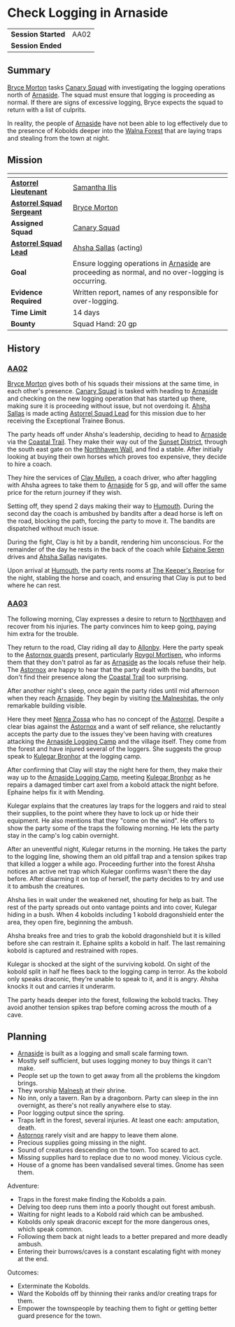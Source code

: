# Check Logging in Arnaside

|||
| --- | --- |
| **Session Started** | AA02 | storyline.2
| **Session Ended** | |

## Summary

[Bryce Morton](../../../astarus/people/bryce-morton.md) tasks [Canary Squad](../../../astarus/civilisations/kingdom-of-astor/organisations/astorrel/squads/canary.md) with investigating the logging operations north of [Arnaside](../../../astarus/places/villages/arnaside.md). The squad must ensure that logging is proceeding as normal. If there are signs of excessive logging, Bryce expects the squad to return with a list of culprits.

In reality, the people of [Arnaside](../../../astarus/places/villages/arnaside.md) have not been able to log effectively due to the presence of Kobolds deeper into the [Walna Forest](../../../astarus/places/forests/walna-forest.md) that are laying traps and stealing from the town at night.

## Mission

| []() | |
| --- | --- |
| **[Astorrel Lieutenant](../../../astarus/civilisations/kingdom-of-astor/organisations/astorrel/ranks/5-lieutenant.md)** | [Samantha Ilis](../../../astarus/people/samantha-ilis.md) |
| **[Astorrel Squad Sergeant](../../../astarus/civilisations/kingdom-of-astor/organisations/astorrel/ranks/4-squad-sergeant.md)** | [Bryce Morton](../../../astarus/people/bryce-morton.md) |
| **Assigned Squad** | [Canary Squad](../../../astarus/civilisations/kingdom-of-astor/organisations/astorrel/squads/canary.md) |
| **[Astorrel Squad Lead](../../../astarus/civilisations/kingdom-of-astor/organisations/astorrel/ranks/3-squad-lead.md)** | [Ahsha Sallas](../../../astarus/people/ahsha-sallas.md) (acting) |
| **Goal** | Ensure logging operations in [Arnaside](../../../astarus/places/villages/arnaside.md) are proceeding as normal, and no over-logging is occurring. |
| **Evidence Required** | Written report, names of any responsible for over-logging. |
| **Time Limit** | 14 days |
| **Bounty** | Squad Hand: 20 gp |

## History

### [AA02](../sessions/AA02.md)

[Bryce Morton](../../../astarus/people/bryce-morton.md) gives both of his squads their missions at the same time, in each other's presence. [Canary Squad](../../../astarus/civilisations/kingdom-of-astor/organisations/astorrel/squads/canary.md) is tasked with heading to [Arnaside](../../../astarus/places/villages/arnaside.md) and checking on the new logging operation that has started up there, making sure it is proceeding without issue, but not overdoing it. [Ahsha Sallas](../../../astarus/people/ahsha-sallas.md) is made acting [Astorrel Squad Lead](../../../astarus/civilisations/kingdom-of-astor/organisations/astorrel/ranks/3-squad-lead.md) for this mission due to her receiving the Exceptional Trainee Bonus.

The party heads off under Ahsha's leadership, deciding to head to [Arnaside](../../../astarus/places/villages/arnaside.md) via the [Coastal Trail](../../../astarus/places/roads/coastal-trail.md). They make their way out of the [Sunset District](../../../astarus/places/districts/sunset-district.md), through the south east gate on the [Northhaven Wall](../../../astarus/places/structures/northhaven-wall.md), and find a stable. After initially looking at buying their own horses which proves too expensive, they decide to hire a coach.

They hire the services of [Clay Mullen](../../../astarus/people/clay-mullen.md), a coach driver, who after haggling with Ahsha agrees to take them to [Arnaside](../../../astarus/places/villages/arnaside.md) for 5 gp, and will offer the same price for the return journey if they wish.

Setting off, they spend 2 days making their way to [Humouth](../../../astarus/places/villages/humouth.md). During the second day the coach is ambushed by bandits after a dead horse is left on the road, blocking the path, forcing the party to move it. The bandits are dispatched without much issue.

During the fight, Clay is hit by a bandit, rendering him unconscious. For the remainder of the day he rests in the back of the coach while [Ephaine Seren](../../../astarus/people/ephaine-seren.md) drives and [Ahsha Sallas](../../../astarus/people/ahsha-sallas.md) navigates.

Upon arrival at [Humouth](../../../astarus/places/villages/humouth.md), the party rents rooms at [The Keeper's Reprise](../../../astarus/places/buildings/inns-taverns/the-keepers-reprise.md) for the night, stabling the horse and coach, and ensuring that Clay is put to bed where he can rest.

### [AA03](../sessions/AA03.md)

The following morning, Clay expresses a desire to return to [Northhaven](../../../astarus/places/cities/northhaven.md) and recover from his injuries. The party convinces him to keep going, paying him extra for the trouble.

They return to the road, Clay riding all day to [Allonby](../../../astarus/places/villages/allonby.md). Here the party speak to the [Astornox guards](../../../astarus/civilisations/kingdom-of-astor/organisations/astornox/ranks/1-guard.md) present, particularly [Roygol Mortisen](../../../astarus/people/roygol-mortisen.md), who informs them that they don't patrol as far as [Arnaside](../../../astarus/places/villages/arnaside.md) as the locals refuse their help. The [Astornox](../../../astarus/civilisations/kingdom-of-astor/organisations/astornox/astornox.md) are happy to hear that the party dealt with the bandits, but don't find their presence along the [Coastal Trail](../../../astarus/places/roads/coastal-trail.md) too surprising.

After another night's sleep, once again the party rides until mid afternoon when they reach [Arnaside](../../../astarus/places/villages/arnaside.md). They begin by visiting [the Malneshitas](../../../astarus/places/buildings/temples/the-malneshitas.md), the only remarkable building visible.

Here they meet [Nenra Zossa](../../../astarus/people/nenra-zossa.md) who has no concept of the [Astorrel](../../../astarus/civilisations/kingdom-of-astor/organisations/astorrel/astorrel.md). Despite a clear bias against the [Astornox](../../../astarus/civilisations/kingdom-of-astor/organisations/astornox/astornox.md) and a want of self reliance, she reluctantly accepts the party due to the issues they've been having with creatures attacking the [Arnaside Logging Camp](../../../astarus/places/structures/arnaside-logging-camp.md) and the village itself. They come from the forest and have injured several of the loggers. She suggests the group speak to [Kulegar Bronhor](../../../astarus/people/kulegar-bronhor.md) at the logging camp.

After confirming that Clay will stay the night here for them, they make their way up to the [Arnaside Logging Camp](../../../astarus/places/structures/arnaside-logging-camp.md), meeting [Kulegar Bronhor](../../../astarus/people/kulegar-bronhor.md) as he repairs a damaged timber cart axel from a kobold attack the night before. Ephaine helps fix it with Mending.

Kulegar explains that the creatures lay traps for the loggers and raid to steal their supplies, to the point where they have to lock up or hide their equipment. He also mentions that they "come on the wind". He offers to show the party some of the traps the following morning. He lets the party stay in the camp's log cabin overnight.

After an uneventful night, Kulegar returns in the morning. He takes the party to the logging line, showing them an old pitfall trap and a tension spikes trap that killed a logger a while ago. Proceeding further into the forest Ahsha notices an active net trap which Kulegar confirms wasn't there the day before. After disarming it on top of herself, the party decides to try and use it to ambush the creatures.

Ahsha lies in wait under the weakened net, shouting for help as bait. The rest of the party spreads out onto vantage points and into cover, Kulegar hiding in a bush. When 4 kobolds including 1 kobold dragonshield enter the area, they open fire, beginning the ambush.

Ahsha breaks free and tries to grab the kobold dragonshield but it is killed before she can restrain it. Ephaine splits a kobold in half. The last remaining kobold is captured and restrained with ropes.

Kulegar is shocked at the sight of the surviving kobold. On sight of the kobold split in half he flees back to the logging camp in terror. As the kobold only speaks draconic, they're unable to speak to it, and it is angry. Ahsha knocks it out and carries it underarm.

The party heads deeper into the forest, following the kobold tracks. They avoid another tension spikes trap before coming across the mouth of a cave.

## Planning

- [Arnaside](../../../astarus/places/villages/arnaside.md) is built as a logging and small scale farming town.
- Mostly self sufficient, but uses logging money to buy things it can't make.
- People set up the town to get away from all the problems the kingdom brings.
- They worship [Malnesh](../../../astarus/gods/gods/malnesh.md) at their shrine.
- No inn, only a tavern. Ran by a dragonborn. Party can sleep in the inn overnight, as there's not really anywhere else to stay.
- Poor logging output since the spring.
- Traps left in the forest, several injuries. At least one each: amputation, death.
- [Astornox](../../../astarus/civilisations/kingdom-of-astor/organisations/astornox/astornox.md) rarely visit and are happy to leave them alone.
- Precious supplies going missing in the night.
- Sound of creatures descending on the town. Too scared to act.
- Missing supplies hard to replace due to no wood money. Vicious cycle.
- House of a gnome has been vandalised several times. Gnome has seen them.

Adventure:

- Traps in the forest make finding the Kobolds a pain.
- Delving too deep runs them into a poorly thought out forest ambush.
- Waiting for night leads to a Kobold raid which can be ambushed.
- Kobolds only speak draconic except for the more dangerous ones, which speak common.
- Following them back at night leads to a better prepared and more deadly ambush.
- Entering their burrows/caves is a constant escalating fight with money at the end.

Outcomes:

- Exterminate the Kobolds.
- Ward the Kobolds off by thinning their ranks and/or creating traps for them.
- Empower the townspeople by teaching them to fight or getting better guard presence for the town.
